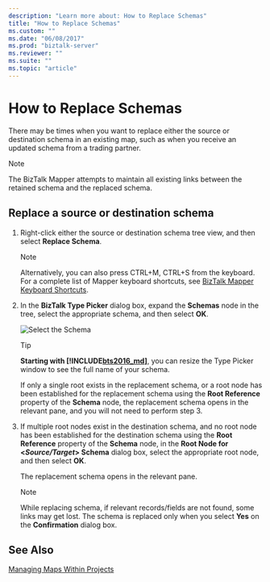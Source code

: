 ```yaml
---
description: "Learn more about: How to Replace Schemas"
title: "How to Replace Schemas"
ms.custom: ""
ms.date: "06/08/2017"
ms.prod: "biztalk-server"
ms.reviewer: ""
ms.suite: ""
ms.topic: "article"
---
```

# How to Replace Schemas
There may be times when you want to replace either the source or destination schema in an existing map, such as when you receive an updated schema from a trading partner.  
  
> [!NOTE]
>  The BizTalk Mapper attempts to maintain all existing links between the retained schema and the replaced schema.  
  
## Replace a source or destination schema  
  
1. Right-click either the source or destination schema tree view, and then select **Replace Schema**.  
  
   > [!NOTE]
   >  Alternatively, you can also press CTRL+M, CTRL+S from the keyboard. For a complete list of Mapper keyboard shortcuts, see [BizTalk Mapper Keyboard Shortcuts](../core/biztalk-mapper-keyboard-shortcuts.md).  
  
2. In the **BizTalk Type Picker** dialog box, expand the **Schemas** node in the tree, select the appropriate schema, and then select **OK**.  
  
    ![Select the Schema](../core/media/biztalk-typepicker.gif "BizTalk_TypePicker")  

   > [!TIP]
   > **Starting with [!INCLUDE[bts2016_md](../includes/bts2016-md.md)]**, you can resize the Type Picker window to see the full name of your schema.
      
    If only a single root exists in the replacement schema, or a root node has been established for the replacement schema using the **Root Reference** property of the **Schema** node, the replacement schema opens in the relevant pane, and you will not need to perform step 3.  
  
3. If multiple root nodes exist in the destination schema, and no root node has been established for the destination schema using the **Root Reference** property of the **Schema** node, in the **Root Node for \<*Source/Target*\> Schema** dialog box, select the appropriate root node, and then select **OK**.  
  
    The replacement schema opens in the relevant pane.  
  
   > [!NOTE]
   >  While replacing schema, if relevant records/fields are not found, some links may get lost. The schema is replaced only when you select **Yes** on the **Confirmation**  dialog box.  
  
## See Also  
 [Managing Maps Within Projects](../core/managing-maps-within-projects.md)
